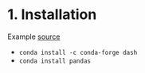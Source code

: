 # 1. Installation
Example [source](https://dash.plotly.com/installation)
* `conda install -c conda-forge dash`
* `conda install pandas`
